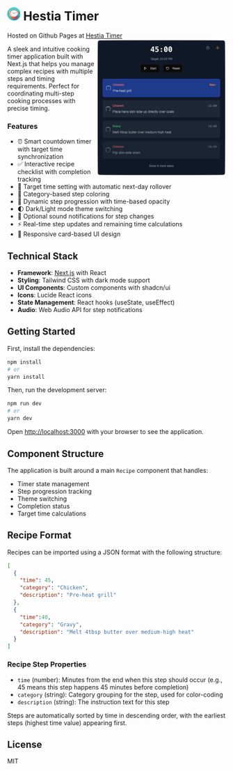 # <img src="./doc/hestia timer.png" alt="Hestia Timer Interface" height="30"/> Hestia Timer
Hosted on Github Pages at [Hestia Timer](https://gtg922r.github.io/hestia-timer/)
<img align="right" src="./doc/Example%20Screenshot.png" alt="Hestia Timer Interface" width="300"/>

A sleek and intuitive cooking timer application built with Next.js that helps you manage complex recipes with multiple steps and timing requirements. Perfect for coordinating multi-step cooking processes with precise timing.

### Features

- ⏰ Smart countdown timer with target time synchronization
- ✅ Interactive recipe checklist with completion tracking
- 🎯 Target time setting with automatic next-day rollover
- 🎨 Category-based step coloring
- 🔄 Dynamic step progression with time-based opacity
- 🌓 Dark/Light mode theme switching
- 🔔 Optional sound notifications for step changes
- ⚡ Real-time step updates and remaining time calculations
- 📱 Responsive card-based UI design

## Technical Stack

- **Framework**: [Next.js](https://nextjs.org/) with React 
- **Styling**: Tailwind CSS with dark mode support
- **UI Components**: Custom components with shadcn/ui
- **Icons**: Lucide React icons
- **State Management**: React hooks (useState, useEffect)
- **Audio**: Web Audio API for step notifications

## Getting Started

First, install the dependencies:

```bash
npm install
# or
yarn install
```

Then, run the development server:

```bash
npm run dev
# or
yarn dev
```

Open [http://localhost:3000](http://localhost:3000) with your browser to see the application.

## Component Structure

The application is built around a main `Recipe` component that handles:
- Timer state management
- Step progression tracking
- Theme switching
- Completion status
- Target time calculations

## Recipe Format

Recipes can be imported using a JSON format with the following structure:

```json
[
  {
    "time": 45,
    "category": "Chicken",
    "description": "Pre-heat grill"
  },
  {
    "time":40,
    "category": "Gravy",
    "description": "Melt 4tbsp butter over medium-high heat"
  }
]
```

### Recipe Step Properties

- `time` (number): Minutes from the end when this step should occur (e.g., 45 means this step happens 45 minutes before completion)
- `category` (string): Category grouping for the step, used for color-coding
- `description` (string): The instruction text for this step

Steps are automatically sorted by time in descending order, with the earliest steps (highest time value) appearing first.

## License

MIT
